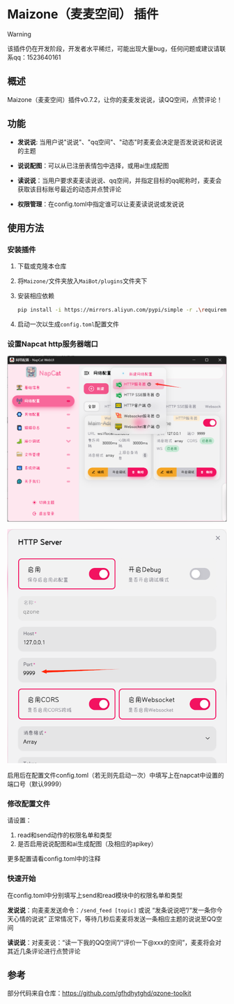 # Maizone（麦麦空间） 插件

> [!WARNING]
>
> 该插件仍在开发阶段，开发者水平稀烂，可能出现大量bug，任何问题或建议请联系qq：1523640161



## 概述
Maizone（麦麦空间）插件v0.7.2，让你的麦麦发说说，读QQ空间，点赞评论！

## 功能
- **发说说**: 当用户说"说说"、"qq空间"、"动态"时麦麦会决定是否发说说和说说的主题

- **说说配图**：可以从已注册表情包中选择，或用ai生成配图

- **读说说**：当用户要求麦麦读说说、qq空间，并指定目标的qq昵称时，麦麦会获取该目标账号最近的动态并点赞评论

- **权限管理**：在config.toml中指定谁可以让麦麦读说说或发说说

## 使用方法
### 安装插件

1. 下载或克隆本仓库

2. 将`Maizone/`文件夹放入`MaiBot/plugins`文件夹下

3. 安装相应依赖

   ```bash
   pip install -i https://mirrors.aliyun.com/pypi/simple -r .\requirements.txt --upgrade
   ```

   

4. 启动一次以生成`config.toml`配置文件

### 设置Napcat http服务器端口

![](napcat1.png)

![](napcat2.png)

启用后在配置文件config.toml（若无则先启动一次）中填写上在napcat中设置的端口号（默认9999）

### 修改配置文件
请设置：
1. read和send动作的权限名单和类型
2. 是否启用说说配图和ai生成配图（及相应的apikey）

更多配置请看config.toml中的注释

### 快速开始
在config.toml中分别填写上send和read模块中的权限名单和类型

**发说说**：向麦麦发送命令：`/send_feed [topic]` 或说 “发条说说吧”/“发一条你今天心情的说说” 正常情况下，等待几秒后麦麦将发送一条相应主题的说说至QQ空间

**读说说**：对麦麦说：“读一下我的QQ空间”/“评价一下@xxx的空间”，麦麦将会对其近几条评论进行点赞评论

## 参考

部分代码来自仓库：https://github.com/gfhdhytghd/qzone-toolkit
